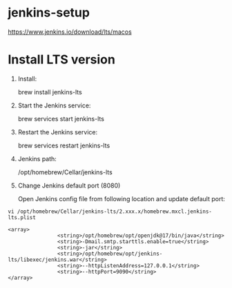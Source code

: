# jenkins-setup
https://www.jenkins.io/download/lts/macos

# **Install LTS version** 

1. Install:

    brew install jenkins-lts

2. Start the Jenkins service: 

    brew services start jenkins-lts

3. Restart the Jenkins service: 

    brew services restart jenkins-lts

4. Jenkins path:

    /opt/homebrew/Cellar/jenkins-lts

5. Change Jenkins default port (8080)

    Open Jenkins config file from following location and update default port:


```vi /opt/homebrew/Cellar/jenkins-lts/2.xxx.x/homebrew.mxcl.jenkins-lts.plist```

```
<array>
                <string>/opt/homebrew/opt/openjdk@17/bin/java</string>
                <string>-Dmail.smtp.starttls.enable=true</string>
                <string>-jar</string>
                <string>/opt/homebrew/opt/jenkins-lts/libexec/jenkins.war</string>
                <string>--httpListenAddress=127.0.0.1</string>
                <string>--httpPort=9090</string>
</array>
```







